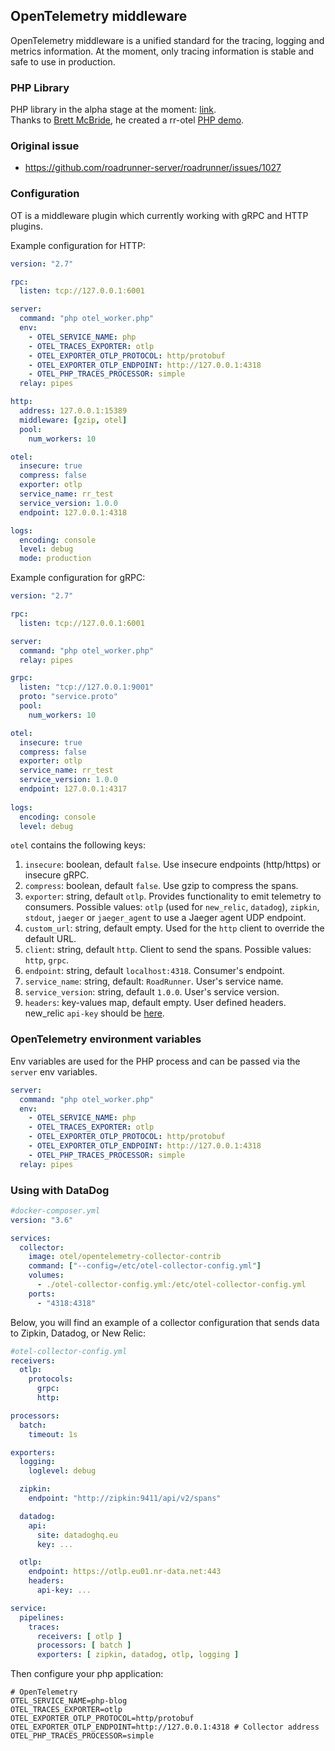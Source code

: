 ## OpenTelemetry middleware

OpenTelemetry middleware is a unified standard for the tracing, logging and metrics information. At the moment, only tracing information is stable and safe to use in production.


### PHP Library

PHP library in the alpha stage at the moment: [link](https://github.com/open-telemetry/opentelemetry-php).  
Thanks to [Brett McBride](https://github.com/brettmc), he created a rr-otel [PHP demo](https://github.com/brettmc/rr-otel-demo).

### Original issue

- https://github.com/roadrunner-server/roadrunner/issues/1027

### Configuration

OT is a middleware plugin which currently working with gRPC and HTTP plugins.

Example configuration for HTTP:
```yaml
version: "2.7"

rpc:
  listen: tcp://127.0.0.1:6001

server:
  command: "php otel_worker.php"
  env:
    - OTEL_SERVICE_NAME: php
    - OTEL_TRACES_EXPORTER: otlp
    - OTEL_EXPORTER_OTLP_PROTOCOL: http/protobuf
    - OTEL_EXPORTER_OTLP_ENDPOINT: http://127.0.0.1:4318
    - OTEL_PHP_TRACES_PROCESSOR: simple
  relay: pipes

http:
  address: 127.0.0.1:15389
  middleware: [gzip, otel]
  pool:
    num_workers: 10

otel:
  insecure: true
  compress: false
  exporter: otlp
  service_name: rr_test
  service_version: 1.0.0
  endpoint: 127.0.0.1:4318

logs:
  encoding: console
  level: debug
  mode: production
```

Example configuration for gRPC:
```yaml
version: "2.7"

rpc:
  listen: tcp://127.0.0.1:6001

server:
  command: "php otel_worker.php"
  relay: pipes

grpc:
  listen: "tcp://127.0.0.1:9001"
  proto: "service.proto"
  pool:
    num_workers: 10

otel:
  insecure: true
  compress: false
  exporter: otlp
  service_name: rr_test
  service_version: 1.0.0
  endpoint: 127.0.0.1:4317
  
logs:
  encoding: console
  level: debug
```

`otel` contains the following keys:
1. `insecure`: boolean, default `false`. Use insecure endpoints (http/https) or insecure gRPC.
2. `compress`: boolean, default `false`. Use gzip to compress the spans.
3. `exporter`: string, default `otlp`. Provides functionality to emit telemetry to consumers. Possible values: `otlp` (used for `new_relic`, `datadog`), `zipkin`, `stdout`, `jaeger` or `jaeger_agent` to use a Jaeger agent UDP endpoint.
4. `custom_url`: string, default empty. Used for the `http` client to override the default URL.
5. `client`: string, default `http`. Client to send the spans. Possible values: `http`, `grpc`.
6. `endpoint`: string, default `localhost:4318`. Consumer's endpoint.
7. `service_name`: string, default: `RoadRunner`. User's service name.
8. `service_version`: string, default `1.0.0`. User's service version.
9. `headers`: key-values map, default empty. User defined headers. new_relic `api-key` should be [here](https://docs.newrelic.com/docs/more-integrations/open-source-telemetry-integrations/opentelemetry/opentelemetry-setup/#review-settings). 

### OpenTelemetry environment variables

Env variables are used for the PHP process and can be passed via the `server` env variables.

```yaml
server:
  command: "php otel_worker.php"
  env:
    - OTEL_SERVICE_NAME: php
    - OTEL_TRACES_EXPORTER: otlp
    - OTEL_EXPORTER_OTLP_PROTOCOL: http/protobuf
    - OTEL_EXPORTER_OTLP_ENDPOINT: http://127.0.0.1:4318
    - OTEL_PHP_TRACES_PROCESSOR: simple
  relay: pipes
```

### Using with DataDog

```yaml
#docker-composer.yml
version: "3.6"

services:
  collector:
    image: otel/opentelemetry-collector-contrib
    command: ["--config=/etc/otel-collector-config.yml"]
    volumes:
      - ./otel-collector-config.yml:/etc/otel-collector-config.yml
    ports:
      - "4318:4318"
```

Below, you will find an example of a collector configuration that sends data to Zipkin, Datadog, or New Relic:

```yaml
#otel-collector-config.yml
receivers:
  otlp:
    protocols:
      grpc:
      http:

processors:
  batch:
    timeout: 1s

exporters:
  logging:
    loglevel: debug

  zipkin:
    endpoint: "http://zipkin:9411/api/v2/spans"

  datadog:
    api:
      site: datadoghq.eu
      key: ...

  otlp:
    endpoint: https://otlp.eu01.nr-data.net:443
    headers:
      api-key: ...

service:
  pipelines:
    traces:
      receivers: [ otlp ]
      processors: [ batch ]
      exporters: [ zipkin, datadog, otlp, logging ]
```

Then configure your php application:

```dotenv
# OpenTelemetry
OTEL_SERVICE_NAME=php-blog
OTEL_TRACES_EXPORTER=otlp
OTEL_EXPORTER_OTLP_PROTOCOL=http/protobuf
OTEL_EXPORTER_OTLP_ENDPOINT=http://127.0.0.1:4318 # Collector address
OTEL_PHP_TRACES_PROCESSOR=simple
```
